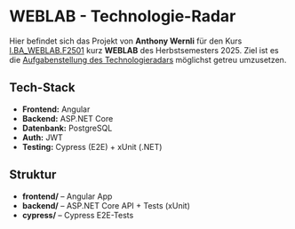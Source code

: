 # WEBLAB - Technologie-Radar
Hier befindet sich das Projekt von **Anthony Wernli** für den Kurs [I.BA_WEBLAB.F2501](https://elearning.hslu.ch/ilias/ilias.php?baseClass=ilrepositorygui&ref_id=6557004 'ILIAS Homepage') kurz **WEBLAB** des Herbstsemesters 2025. Ziel ist es die [Aufgabenstellung des Technologieradars](https://github.com/web-programming-lab/web-programming-lab-projekt/blob/95134d1041bce5140a3e29f034154216fcffd7ff/Technologie-Radar.md 'GitHub Aufgabenstellung') möglichst getreu umzusetzen.

## Tech-Stack
- **Frontend:** Angular
- **Backend:** ASP.NET Core
- **Datenbank:** PostgreSQL
- **Auth:** JWT
- **Testing:** Cypress (E2E) + xUnit (.NET)

## Struktur
- **frontend/** – Angular App
- **backend/** – ASP.NET Core API + Tests (xUnit)
- **cypress/** – Cypress E2E-Tests
